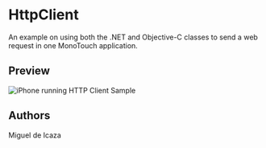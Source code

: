 HttpClient
==========

An example on using both the .NET and Objective-C classes to
send a web request in one MonoTouch application.

Preview
-------

![iPhone running HTTP Client Sample](http://farm7.static.flickr.com/6013/5999177418_199da18b1e.jpg)

Authors
-------

Miguel de Icaza
